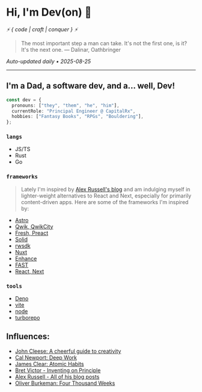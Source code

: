 # Hi, I'm Dev(on) 👋

*⚡ { code | craft | conquer } ⚡*

> The most important step a man can take. It's not the first one, is it? It's the next one. — Dalinar, Oathbringer

*Auto-updated daily • 2025-08-25*

---

## I'm a Dad, a software dev, and a... well, Dev!

```ts
const dev = {
  pronouns: ["they", "them", "he", "him"],
  currentRole: "Principal Engineer @ CapitalRx",
  hobbies: ["Fantasy Books", "RPGs", "Bouldering"],
};
```

### `langs`

- JS/TS
- Rust
- Go

### `frameworks`

> Lately I'm inspired by [Alex Russell's blog](https://infrequently.org/2024/01/performance-inequality-gap-2024/#the-budget%2C-2024) and am indulging myself in lighter-weight alternatives to React and Next, especially for primarily content-driven apps. Here are some of the frameworks I'm inspired by:

- [Astro](https://astro.build/)
- [Qwik, QwikCity](https://qwik.dev/)
- [Fresh, Preact](https://fresh.deno.dev/)
- [Solid](https://www.solidjs.com/)
- [rwsdk](https://rwsdk.com/)
- [Nuxt](https://nuxt.com/)
- [Enhance](https://enhance.dev/)
- [FAST](https://fast.design/)
- [React, Next](https://nextjs.org/)

### `tools`

- [Deno](https://deno.com/)
- [vite](https://vite.dev/)
- [node](https://nodejs.org/)
- [turborepo](https://turbo.build/repo/docs)

## Influences:

- [John Cleese: A cheerful guide to creativity](https://www.designbetter.co/podcast/john-cleese)
- [Cal Newport: Deep Work](https://www.shortform.com/summary/deep-work-summary-cal-newport)
- [James Clear: Atomic Habits](https://www.quickread.com/book-summary/atomic-habits-97)
- [Bret Victor - Inventing on Principle](https://www.youtube.com/watch?v=PUv66718DII)
- [Alex Russell - All of his blog posts](https://infrequently.org/)
- [Oliver Burkeman: Four Thousand Weeks](https://www.amazon.com/Four-Thousand-Weeks-Management-Mortals/dp/0374159122)
